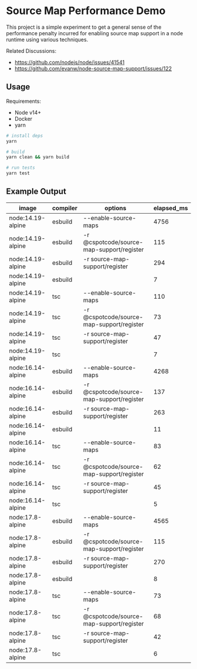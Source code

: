 # Source Map Performance Demo

This project is a simple experiment to get a general sense of the performance penalty
incurred for enabling source map support in a node runtime using various techniques.

Related Discussions:
- https://github.com/nodejs/node/issues/41541
- https://github.com/evanw/node-source-map-support/issues/122

## Usage
Requirements:
* Node v14+
* Docker
* yarn

```sh
# install deps
yarn

# build
yarn clean && yarn build

# run tests
yarn test
```


## Example Output

| image | compiler | options | elapsed_ms |
| ----- | -------- | ------- | ---------- |
| node:14.19-alpine | esbuild | --enable-source-maps | 4756 |
| node:14.19-alpine | esbuild | -r @cspotcode/source-map-support/register | 115 |
| node:14.19-alpine | esbuild | -r source-map-support/register | 294 |
| node:14.19-alpine | esbuild |  | 7 |
| node:14.19-alpine | tsc | --enable-source-maps | 110 |
| node:14.19-alpine | tsc | -r @cspotcode/source-map-support/register | 73 |
| node:14.19-alpine | tsc | -r source-map-support/register | 47 |
| node:14.19-alpine | tsc |  | 7 |
| node:16.14-alpine | esbuild | --enable-source-maps | 4268 |
| node:16.14-alpine | esbuild | -r @cspotcode/source-map-support/register | 137 |
| node:16.14-alpine | esbuild | -r source-map-support/register | 263 |
| node:16.14-alpine | esbuild |  | 11 |
| node:16.14-alpine | tsc | --enable-source-maps | 83 |
| node:16.14-alpine | tsc | -r @cspotcode/source-map-support/register | 62 |
| node:16.14-alpine | tsc | -r source-map-support/register | 45 |
| node:16.14-alpine | tsc |  | 5 |
| node:17.8-alpine | esbuild | --enable-source-maps | 4565 |
| node:17.8-alpine | esbuild | -r @cspotcode/source-map-support/register | 115 |
| node:17.8-alpine | esbuild | -r source-map-support/register | 270 |
| node:17.8-alpine | esbuild |  | 8 |
| node:17.8-alpine | tsc | --enable-source-maps | 73 |
| node:17.8-alpine | tsc | -r @cspotcode/source-map-support/register | 68 |
| node:17.8-alpine | tsc | -r source-map-support/register | 42 |
| node:17.8-alpine | tsc |  | 6 |
